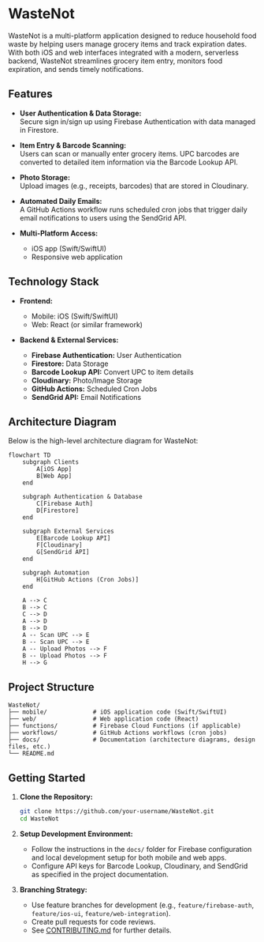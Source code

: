 # WasteNot

WasteNot is a multi-platform application designed to reduce household food waste by helping users manage grocery items and track expiration dates. With both iOS and web interfaces integrated with a modern, serverless backend, WasteNot streamlines grocery item entry, monitors food expiration, and sends timely notifications.

## Features

- **User Authentication & Data Storage:**  
  Secure sign in/sign up using Firebase Authentication with data managed in Firestore.

- **Item Entry & Barcode Scanning:**  
  Users can scan or manually enter grocery items. UPC barcodes are converted to detailed item information via the Barcode Lookup API.

- **Photo Storage:**  
  Upload images (e.g., receipts, barcodes) that are stored in Cloudinary.

- **Automated Daily Emails:**  
  A GitHub Actions workflow runs scheduled cron jobs that trigger daily email notifications to users using the SendGrid API.

- **Multi-Platform Access:**
  - iOS app (Swift/SwiftUI)
  - Responsive web application

## Technology Stack

- **Frontend:**

  - Mobile: iOS (Swift/SwiftUI)
  - Web: React (or similar framework)

- **Backend & External Services:**
  - **Firebase Authentication:** User Authentication
  - **Firestore:** Data Storage
  - **Barcode Lookup API:** Convert UPC to item details
  - **Cloudinary:** Photo/Image Storage
  - **GitHub Actions:** Scheduled Cron Jobs
  - **SendGrid API:** Email Notifications

## Architecture Diagram

Below is the high-level architecture diagram for WasteNot:

```mermaid
flowchart TD
    subgraph Clients
        A[iOS App]
        B[Web App]
    end

    subgraph Authentication & Database
        C[Firebase Auth]
        D[Firestore]
    end

    subgraph External Services
        E[Barcode Lookup API]
        F[Cloudinary]
        G[SendGrid API]
    end

    subgraph Automation
        H[GitHub Actions (Cron Jobs)]
    end

    A --> C
    B --> C
    C --> D
    A --> D
    B --> D
    A -- Scan UPC --> E
    B -- Scan UPC --> E
    A -- Upload Photos --> F
    B -- Upload Photos --> F
    H --> G
```

## Project Structure

```
WasteNot/
├── mobile/             # iOS application code (Swift/SwiftUI)
├── web/                # Web application code (React)
├── functions/          # Firebase Cloud Functions (if applicable)
├── workflows/          # GitHub Actions workflows (cron jobs)
├── docs/               # Documentation (architecture diagrams, design files, etc.)
└── README.md
```

## Getting Started

1. **Clone the Repository:**

   ```bash
   git clone https://github.com/your-username/WasteNot.git
   cd WasteNot
   ```

2. **Setup Development Environment:**

   - Follow the instructions in the `docs/` folder for Firebase configuration and local development setup for both mobile and web apps.
   - Configure API keys for Barcode Lookup, Cloudinary, and SendGrid as specified in the project documentation.

3. **Branching Strategy:**
   - Use feature branches for development (e.g., `feature/firebase-auth`, `feature/ios-ui`, `feature/web-integration`).
   - Create pull requests for code reviews.
   - See [CONTRIBUTING.md](CONTRIBUTING.md) for further details.
